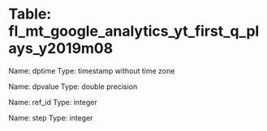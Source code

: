 Table: fl_mt_google_analytics_yt_first_q_plays_y2019m08
=======================================================

Name: dptime
Type: timestamp without time zone

Name: dpvalue
Type: double precision

Name: ref_id
Type: integer

Name: step
Type: integer

